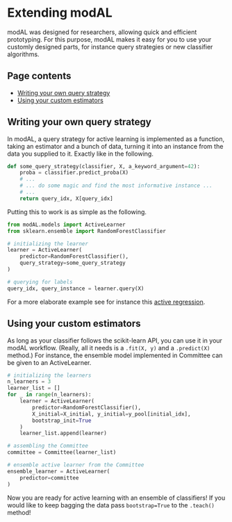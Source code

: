 # Extending modAL
modAL was designed for researchers, allowing quick and efficient prototyping. For this purpose, modAL makes it easy for you to use your customly designed parts, for instance query strategies or new classifier algorithms.

## Page contents
- [Writing your own query strategy](#query-strategy)  
- [Using your custom estimators](#custom-estimators)

## Writing your own query strategy<a name="query-strategy"></a>
In modAL, a query strategy for active learning is implemented as a function, taking an estimator and a bunch of data, turning it into an instance from the data you supplied to it. Exactly like in the following.
```python
def some_query_strategy(classifier, X, a_keyword_argument=42):
    proba = classifier.predict_proba(X)
    # ...
    # ... do some magic and find the most informative instance ...
    # ...
    return query_idx, X[query_idx]
```
Putting this to work is as simple as the following.
```python
from modAL.models import ActiveLearner
from sklearn.ensemble import RandomForestClassifier

# initializing the learner
learner = ActiveLearner(
    predictor=RandomForestClassifier(),
    query_strategy=some_query_strategy
)

# querying for labels
query_idx, query_instance = learner.query(X)
```
For a more elaborate example see for instance this [active regression](Active-regression).

## Using your custom estimators<a name="custom-estimators"></a>
As long as your classifier follows the scikit-learn API, you can use it in your modAL workflow. (Really, all it needs is a ```.fit(X, y)``` and a ```.predict(X)``` method.) For instance, the ensemble model implemented in Committee can be given to an ActiveLearner.
```python
# initializing the learners
n_learners = 3
learner_list = []
for _ in range(n_learners):
    learner = ActiveLearner(
        predictor=RandomForestClassifier(),
        X_initial=X_initial, y_initial=y_pool[initial_idx],
        bootstrap_init=True
    )
    learner_list.append(learner)

# assembling the Committee
committee = Committee(learner_list)

# ensemble active learner from the Committee
ensemble_learner = ActiveLearner(
    predictor=committee
)
```
Now you are ready for active learning with an ensemble of classifiers! If you would like to keep bagging the data pass ```bootstrap=True``` to the ```.teach()``` method!
